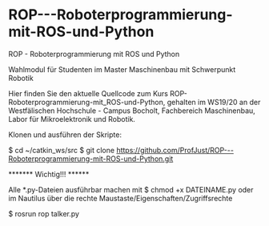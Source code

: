# ROP---Roboterprogrammierung-mit-ROS-und-Python
ROP - Roboterprogrammierung mit ROS und Python

Wahlmodul für Studenten im Master Maschinenbau mit Schwerpunkt Robotik

Hier finden Sie den aktuelle Quellcode zum Kurs ROP- Roboterprogrammierung-mit_ROS-und-Python, gehalten im WS19/20 an der Westfälischen Hochschule - Campus Bocholt, Fachbereich Maschinenbau, Labor für Mikroelektronik und Robotik.

Klonen und ausführen der Skripte:

$ cd ~/catkin_ws/src
$ git clone https://github.com/ProfJust/ROP---Roboterprogrammierung-mit-ROS-und-Python.git


******* Wichtig!!! ******

Alle *.py-Dateien ausführbar machen mit $ chmod +x DATEINAME.py 
oder im Nautilus über die rechte Maustaste/Eigenschaften/Zugriffsrechte


$ rosrun rop talker.py

